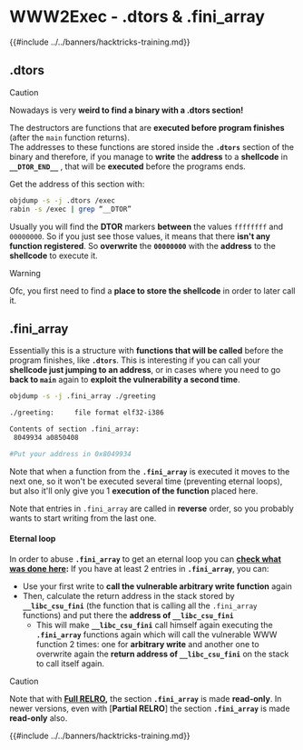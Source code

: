 # WWW2Exec - .dtors & .fini_array

{{#include ../../banners/hacktricks-training.md}}

## .dtors

> [!CAUTION]
> Nowadays is very **weird to find a binary with a .dtors section!**

The destructors are functions that are **executed before program finishes** (after the `main` function returns).\
The addresses to these functions are stored inside the **`.dtors`** section of the binary and therefore, if you manage to **write** the **address** to a **shellcode** in **`__DTOR_END__`** , that will be **executed** before the programs ends.

Get the address of this section with:

```bash
objdump -s -j .dtors /exec
rabin -s /exec | grep “__DTOR”
```

Usually you will find the **DTOR** markers **between** the values `ffffffff` and `00000000`. So if you just see those values, it means that there **isn't any function registered**. So **overwrite** the **`00000000`** with the **address** to the **shellcode** to execute it.

> [!WARNING]
> Ofc, you first need to find a **place to store the shellcode** in order to later call it.

## **.fini_array**

Essentially this is a structure with **functions that will be called** before the program finishes, like **`.dtors`**. This is interesting if you can call your **shellcode just jumping to an address**, or in cases where you need to go **back to `main`** again to **exploit the vulnerability a second time**.

```bash
objdump -s -j .fini_array ./greeting

./greeting:     file format elf32-i386

Contents of section .fini_array:
 8049934 a0850408

#Put your address in 0x8049934
```

Note that when a function from the **`.fini_array`** is executed it moves to the next one, so it won't be executed several time (preventing eternal loops), but also it'll only give you 1 **execution of the function** placed here.

Note that entries in `.fini_array` are called in **reverse** order, so you probably wants to start writing from the last one.

#### Eternal loop

In order to abuse **`.fini_array`** to get an eternal loop you can [**check what was done here**](https://guyinatuxedo.github.io/17-stack_pivot/insomnihack18_onewrite/index.html)**:** If you have at least 2 entries in **`.fini_array`**, you can:

- Use your first write to **call the vulnerable arbitrary write function** again
- Then, calculate the return address in the stack stored by **`__libc_csu_fini`** (the function that is calling all the `.fini_array` functions) and put there the **address of `__libc_csu_fini`**
  - This will make **`__libc_csu_fini`** call himself again executing the **`.fini_array`** functions again which will call the vulnerable WWW function 2 times: one for **arbitrary write** and another one to overwrite again the **return address of `__libc_csu_fini`** on the stack to call itself again.

> [!CAUTION]
> Note that with [**Full RELRO**](../common-binary-protections-and-bypasses/relro.md)**,** the section **`.fini_array`** is made **read-only**.
> In newer versions, even with [**Partial RELRO**] the section **`.fini_array`** is made **read-only** also.

{{#include ../../banners/hacktricks-training.md}}



